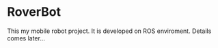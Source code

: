 # RoverBot
This my mobile robot project. It is developed on ROS enviroment. Details comes later... 
